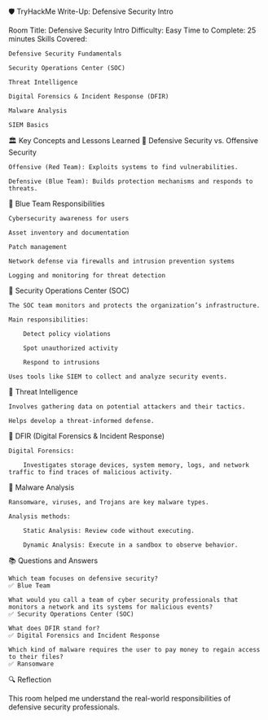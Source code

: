 🛡️ TryHackMe Write-Up: Defensive Security Intro

Room Title: Defensive Security Intro
Difficulty: Easy
Time to Complete: 25 minutes
Skills Covered:

    Defensive Security Fundamentals

    Security Operations Center (SOC)

    Threat Intelligence

    Digital Forensics & Incident Response (DFIR)

    Malware Analysis

    SIEM Basics

🏛️ Key Concepts and Lessons Learned
🔹 Defensive Security vs. Offensive Security

    Offensive (Red Team): Exploits systems to find vulnerabilities.

    Defensive (Blue Team): Builds protection mechanisms and responds to threats.

🔹 Blue Team Responsibilities

    Cybersecurity awareness for users

    Asset inventory and documentation

    Patch management

    Network defense via firewalls and intrusion prevention systems

    Logging and monitoring for threat detection

🔹 Security Operations Center (SOC)

    The SOC team monitors and protects the organization’s infrastructure.

    Main responsibilities:

        Detect policy violations

        Spot unauthorized activity

        Respond to intrusions

    Uses tools like SIEM to collect and analyze security events.

🔹 Threat Intelligence

    Involves gathering data on potential attackers and their tactics.

    Helps develop a threat-informed defense.

🔹 DFIR (Digital Forensics & Incident Response)

    Digital Forensics:

        Investigates storage devices, system memory, logs, and network traffic to find traces of malicious activity.

🔹 Malware Analysis

    Ransomware, viruses, and Trojans are key malware types.

    Analysis methods:

        Static Analysis: Review code without executing.

        Dynamic Analysis: Execute in a sandbox to observe behavior.

📚 Questions and Answers

    Which team focuses on defensive security?
    ✅ Blue Team

    What would you call a team of cyber security professionals that monitors a network and its systems for malicious events?
    ✅ Security Operations Center (SOC)

    What does DFIR stand for?
    ✅ Digital Forensics and Incident Response

    Which kind of malware requires the user to pay money to regain access to their files?
    ✅ Ransomware

🔍 Reflection

This room helped me understand the real-world responsibilities of defensive security professionals.
